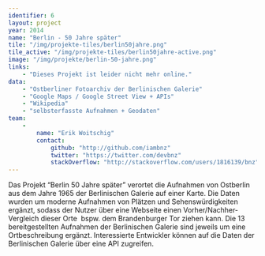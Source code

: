 ```yaml
---
identifier: 6
layout: project
year: 2014
name: "Berlin - 50 Jahre später"
tile: "/img/projekte-tiles/berlin50jahre.png"
tile_active: "/img/projekte-tiles/berlin50jahre-active.png"
image: "/img/projekte/berlin-50-jahre.png"
links:
    - "Dieses Projekt ist leider nicht mehr online."
data:
    - "Ostberliner Fotoarchiv der Berlinischen Galerie"
    - "Google Maps / Google Street View + APIs"
    - "Wikipedia"
    - "selbsterfasste Aufnahmen + Geodaten"
team:
    -
        name: "Erik Woitschig"
        contact:
            github: "http://github.com/iambnz"
            twitter: "https://twitter.com/devbnz"
            stackOverflow: "http://stackoverflow.com/users/1816139/bnz"
---
```

Das Projekt “Berlin 50 Jahre später” verortet die Aufnahmen von Ostberlin aus dem Jahre 1965 der Berlinischen Galerie auf einer Karte. Die Daten wurden um moderne Aufnahmen von Plätzen und Sehenswürdigkeiten ergänzt, sodass der Nutzer über eine Webseite einen Vorher­/Nachher­Vergleich dieser Orte ­ bspw. dem Brandenburger Tor ziehen kann. Die 13 bereitgestellten Aufnahmen der Berlinischen Galerie sind jeweils um eine Ortbeschreibung ergänzt. Interessierte Entwickler können auf die Daten der Berlinischen Galerie über eine API zugreifen.

